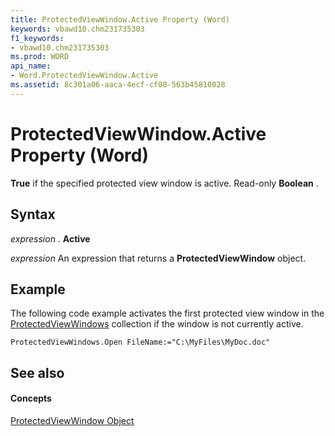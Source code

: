 ```yaml
---
title: ProtectedViewWindow.Active Property (Word)
keywords: vbawd10.chm231735303
f1_keywords:
- vbawd10.chm231735303
ms.prod: WORD
api_name:
- Word.ProtectedViewWindow.Active
ms.assetid: 8c301a06-aaca-4ecf-cf08-563b45810028
---
```



# ProtectedViewWindow.Active Property (Word)

 **True** if the specified protected view window is active. Read-only **Boolean** .


## Syntax

 _expression_ . **Active**

 _expression_ An expression that returns a **ProtectedViewWindow** object.


## Example

The following code example activates the first protected view window in the [ProtectedViewWindows](protectedviewwindows-object-word.md) collection if the window is not currently active.


```
ProtectedViewWindows.Open FileName:="C:\MyFiles\MyDoc.doc" 

```


## See also


#### Concepts


[ProtectedViewWindow Object](protectedviewwindow-object-word.md)

